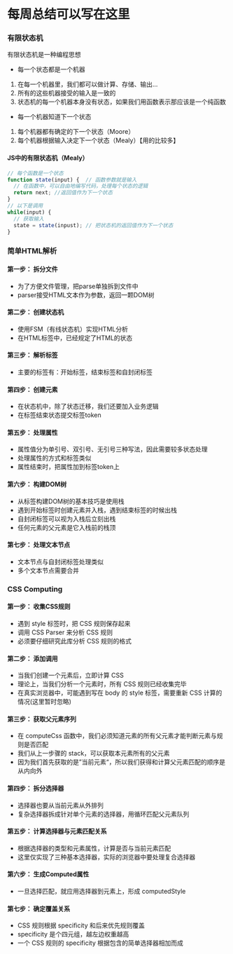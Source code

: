 # 每周总结可以写在这里

### 有限状态机

有限状态机是一种编程思想

- 每一个状态都是一个机器

1. 在每一个机器里，我们都可以做计算、存储、输出...
2. 所有的这些机器接受的输入是一致的
3. 状态机的每一个机器本身没有状态，如果我们用函数表示那应该是一个纯函数

- 每一个机器知道下一个状态

1. 每个机器都有确定的下一个状态（Moore）
2. 每个机器根据输入决定下一个状态（Mealy）【用的比较多】

#### JS中的有限状态机（Mealy）

```js
// 每个函数是一个状态
function state(input) {  // 函数参数就是输入
  // 在函数中，可以自由地编写代码，处理每个状态的逻辑
  return next; //返回值作为下一个状态
}
// 以下是调用
while(input) {
  // 获取输入
  state = state(inpust); // 把状态机的返回值作为下一个状态
}
```

### 简单HTML解析

#### 第一步： 拆分文件

- 为了方便文件管理，把parse单独拆到文件中
- parser接受HTML文本作为参数，返回一颗DOM树

#### 第二步： 创建状态机

- 使用FSM（有线状态机）实现HTML分析
- 在HTML标签中，已经规定了HTML的状态

#### 第三步： 解析标签

- 主要的标签有：开始标签，结束标签和自封闭标签

#### 第四步： 创建元素

- 在状态机中，除了状态迁移，我们还要加入业务逻辑
- 在标签结束状态提交标签token

#### 第五步： 处理属性

- 属性值分为单引号、双引号、无引号三种写法，因此需要较多状态处理
- 处理属性的方式和标签类似
- 属性结束时，把属性加到标签token上

#### 第六步： 构建DOM树

- 从标签构建DOM树的基本技巧是使用栈
- 遇到开始标签时创建元素并入栈，遇到结束标签的时候出栈
- 自封闭标签可以视为入栈后立刻出栈
- 任何元素的父元素是它入栈前的栈顶

#### 第七步： 处理文本节点

- 文本节点与自封闭标签处理类似
- 多个文本节点需要合并

### CSS Computing

#### 第一步： 收集CSS规则

- 遇到 style 标签时，把 CSS 规则保存起来
- 调用 CSS Parser 来分析 CSS 规则
- 必须要仔细研究此库分析 CSS 规则的格式

#### 第二步： 添加调用

- 当我们创建一个元素后，立即计算 CSS
- 理论上，当我们分析一个元素时，所有 CSS 规则已经收集完毕
- 在真实浏览器中，可能遇到写在 body 的 style 标签，需要重新 CSS 计算的情况(这里暂时忽略)

#### 第三步： 获取父元素序列

- 在 computeCss 函数中，我们必须知道元素的所有父元素才能判断元素与规则是否匹配
- 我们从上一步骤的 stack，可以获取本元素所有的父元素
- 因为我们首先获取的是”当前元素“，所以我们获得和计算父元素匹配的顺序是从内向外

#### 第四步： 拆分选择器

- 选择器也要从当前元素从外排列
- 复杂选择器拆成针对单个元素的选择器，用循环匹配父元素队列

#### 第五步： 计算选择器与元素匹配关系

- 根据选择器的类型和元素属性，计算是否与当前元素匹配
- 这里仅实现了三种基本选择器，实际的浏览器中要处理复合选择器

#### 第六步： 生成Computed属性

- 一旦选择匹配，就应用选择器到元素上，形成 computedStyle

#### 第七步： 确定覆盖关系

- CSS 规则根据 specificity 和后来优先规则覆盖
- specificity 是个四元组，越左边权重越高
- 一个 CSS 规则的 specificity 根据包含的简单选择器相加而成